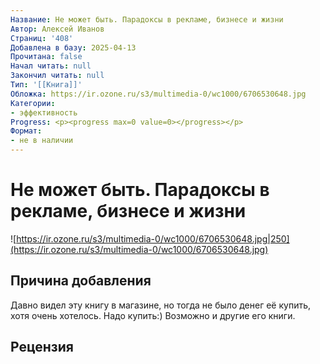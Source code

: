 ```yaml
---
Название: Не может быть. Парадоксы в рекламе, бизнесе и жизни
Автор: Алексей Иванов
Страниц: '408'
Добавлена в базу: 2025-04-13
Прочитана: false
Начал читать: null
Закончил читать: null
Тип: '[[Книга]]'
Обложка: https://ir.ozone.ru/s3/multimedia-0/wc1000/6706530648.jpg
Категории:
- эффективность
Progress: <p><progress max=0 value=0></progress></p>
Формат:
- не в наличии
---
```

# Не может быть. Парадоксы в рекламе, бизнесе и жизни

![https://ir.ozone.ru/s3/multimedia-0/wc1000/6706530648.jpg|250](https://ir.ozone.ru/s3/multimedia-0/wc1000/6706530648.jpg)

## Причина добавления

Давно видел эту книгу в магазине, но тогда не было денег её купить, хотя очень хотелось. Надо купить:) Возможно и другие его книги.

## Рецензия